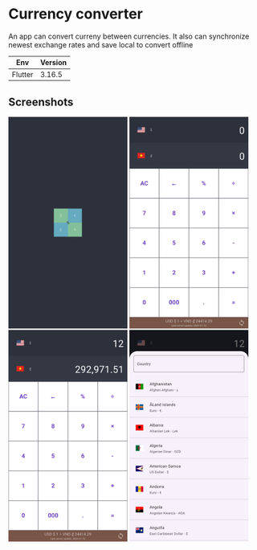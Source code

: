 
# Currency converter

An app can convert curreny between currencies. It also can synchronize newest exchange rates and save local to convert offline


| Env             | Version |
| --------------- | ------- |
| Flutter | 3.16.5 |

## Screenshots

<img src="screenshots/Screenshot_20240112-173331.png" width="47%"/> <img src="screenshots/Screenshot_20240112-173336.png" width="47%"/>
<img src="screenshots/Screenshot_20240112-173340.png" width="47%"/> <img src="screenshots/Screenshot_20240112-173354.png" width="47%"/>